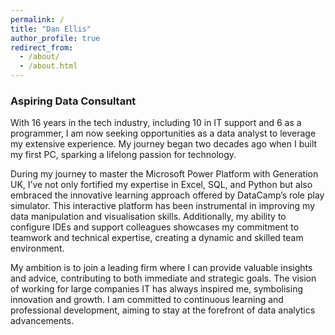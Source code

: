 ```yaml
---
permalink: /
title: "Dan Ellis"
author_profile: true
redirect_from: 
  - /about/
  - /about.html
---
```


### Aspiring Data Consultant

With 16 years in the tech industry, including 10 in IT support and 6 as a programmer, I am now seeking opportunities as a data analyst to leverage my extensive experience. My journey began two decades ago when I built my first PC, sparking a lifelong passion for technology.

During my journey to master the Microsoft Power Platform with Generation UK, I’ve not only fortified my expertise in Excel, SQL, and Python but also embraced the innovative learning approach offered by DataCamp’s role play simulator. This interactive platform has been instrumental in improving my data manipulation and visualisation skills. Additionally, my ability to configure IDEs and support colleagues showcases my commitment to teamwork and technical expertise, creating a dynamic and skilled team environment.

My ambition is to join a leading firm where I can provide valuable insights and advice, contributing to both immediate and strategic goals. The vision of working for large companies IT has always inspired me, symbolising innovation and growth. I am committed to continuous learning and professional development, aiming to stay at the forefront of data analytics advancements.
